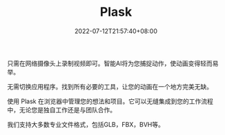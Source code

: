 ﻿---
weight: 
title: "Plask"
description: "Plask is an all-in-one browser-based AI motion capture tool and animation editor that anybody can use, from motion designers to every day content creators."
date: 2022-07-12T21:57:40+08:00
lastmod: 2022-07-12T16:45:40+08:00
draft: false
authors: ["june"]
featuredImage: "423.webp"
link: "https://plask.ai/"
tags: ["Plask","体感识别"]
categories: ["navigation"]
navigation: ["体感识别"]
lightgallery: true
toc: true
pinned: false
recommend: false
recommend1: false
---
只需在网络摄像头上录制视频即可。智能AI将为您捕捉动作，使动画变得轻而易举。

无需切换应用程序。找到所有必要的工具，让您的动画在一个地方完美无缺。

使用 Plask 在浏览器中管理您的想法和项目。它可以无缝集成到您的工作流程中，无论您是独自工作还是与团队合作。

我们支持大多数专业文件格式，包括GLB，FBX，BVH等。